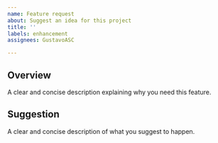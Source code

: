 ```yaml
---
name: Feature request
about: Suggest an idea for this project
title: ''
labels: enhancement
assignees: GustavoASC

---
```


## Overview
A clear and concise description explaining why you need this feature.

## Suggestion
A clear and concise description of what you suggest to happen.
